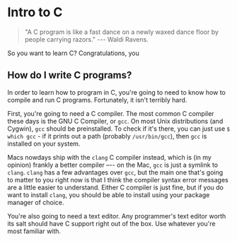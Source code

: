 Intro to C
==========

> "A C program is like a fast dance on a newly waxed dance floor by people carrying razors."
> --- Waldi Ravens.

So you want to learn C? Congratulations, you 

How do I write C programs?
--------------------------

In order to learn how to program in C, you're going to need to know how to compile and run C programs. Fortunately, it isn't terribly hard. 

First, you're going to need a C compiler. The most common C compiler these days is the GNU C Compiler, or `gcc`. On most Unix distributions (and Cygwin), `gcc` should be preinstalled. To check if it's there, you can just use `$ which gcc` - if it prints out a path (probably `/usr/bin/gcc`), then `gcc` is installed on your system. 

Macs nowdays ship with the `clang` C compiler instead, which is (in my opinion) frankly a better compiler –-- on the Mac, `gcc` is just a symlink to `clang`. `clang` has a few advantages over `gcc`, but the main one that's going to matter to you right now is that I think the compiler syntax error messages are a little easier to understand. Either C compiler is just fine, but if you do want to install `clang`, you should be able to install using your package manager of choice.

You're also going to need a text editor. Any programmer's text editor worth its salt should have C support right out of the box. Use whatever you're most familiar with.
